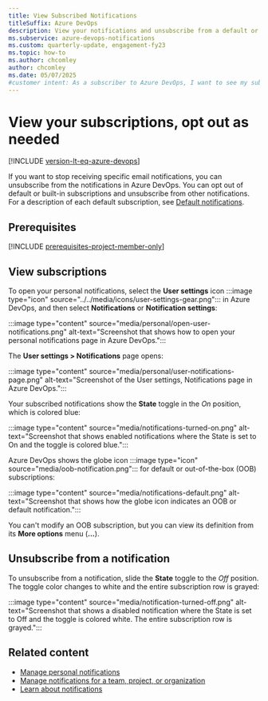 ```yaml
---
title: View Subscribed Notifications
titleSuffix: Azure DevOps
description: View your notifications and unsubscribe from a default or built-in notification in Azure DevOps.
ms.subservice: azure-devops-notifications
ms.custom: quarterly-update, engagement-fy23
ms.topic: how-to
ms.author: chcomley
author: chcomley
ms.date: 05/07/2025
#customer intent: As a subscriber to Azure DevOps, I want to see my subscribed notifications so I can opt out from notifications and stop receiving emails.
---
```


# View your subscriptions, opt out as needed

[!INCLUDE [version-lt-eq-azure-devops](../../includes/version-lt-eq-azure-devops.md)]

If you want to stop receiving specific email notifications, you can unsubscribe from the notifications in Azure DevOps. You can opt out of default or built-in subscriptions and unsubscribe from other notifications. For a description of each default subscription, see [Default notifications](oob-built-in-notifications.md).  

## Prerequisites

[!INCLUDE [prerequisites-project-member-only](../../includes/prerequisites-project-member-only.md)]

## View subscriptions

To open your personal notifications, select the **User settings** icon :::image type="icon" source="../../media/icons/user-settings-gear.png"::: in Azure DevOps, and then select **Notifications** or **Notification settings**:

:::image type="content" source="media/personal/open-user-notifications.png" alt-text="Screenshot that shows how to open your personal notifications page in Azure DevOps.":::

The **User settings > Notifications** page opens:

:::image type="content" source="media/personal/user-notifications-page.png" alt-text="Screenshot of the User settings, Notifications page in Azure DevOps.":::

Your subscribed notifications show the **State** toggle in the _On_ position, which is colored blue:

:::image type="content" source="media/notifications-turned-on.png" alt-text="Screenshot that shows enabled notifications where the State is set to On and the toggle is colored blue.":::

Azure DevOps shows the globe icon :::image type="icon" source="media/oob-notification.png"::: for default or out-of-the-box (OOB) subscriptions:

:::image type="content" source="media/notifications-default.png" alt-text="Screenshot that shows how the globe icon indicates an OOB or default notification.":::

You can't modify an OOB subscription, but you can view its definition from its **More options** menu (**...**).

## Unsubscribe from a notification

To unsubscribe from a notification, slide the **State** toggle to the _Off_ position. The toggle color changes to white and the entire subscription row is grayed:

:::image type="content" source="media/notification-turned-off.png" alt-text="Screenshot that shows a disabled notification where the State is set to Off and the toggle is colored white. The entire subscription row is grayed.":::

## Related content

- [Manage personal notifications](manage-your-personal-notifications.md)
- [Manage notifications for a team, project, or organization](manage-team-group-global-organization-notifications.md)
- [Learn about notifications](about-notifications.md)